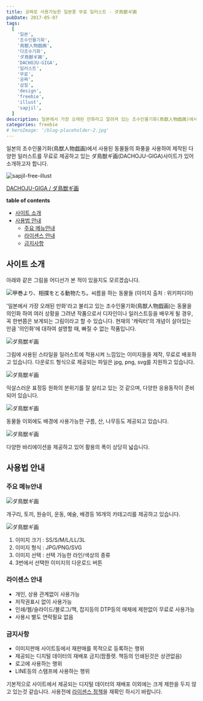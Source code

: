 ```yaml
---
title: 공짜로 사용가능한 일본풍 무료 일러스트 - ダ鳥獣ギ画
pubDate: 2017-05-07
tags:
  [
    '일본',
    '조수인물기화',
    '鳥獣人物戯画',
    '다조수기화',
    'ダ鳥獣ギ画',
    'DACHOJU-GIGA',
    '일러스트',
    '무료',
    '공짜',
    '삽질',
    'design',
    'freebie',
    'illust',
    'sapjil',
  ]
description: 일본에서 가장 오래된 만화라고 알려져 있는 조수인물기화(鳥獣人物戯画)에서 사용된 동물들의 화풍을 사용하여 제작된 개구리, 토끼등의 다양한 무료 일러스트로 제공하고 있는 ダ鳥獣ギ画(DACHOJU-GIGA)사이트를 소개합니다.
categories: freebie
# heroImage: '/blog-placeholder-2.jpg'
---
```


일본의 조수인물기화(鳥獣人物戯画)에서 사용된 동물들의 화풍을 사용하여 제작된 다양한 일러스트를 무료로 제공하고 있는 ダ鳥獣ギ画(DACHOJU-GIGA)사이트가 있어 소개하고자 합니다.

![sapjil-free-illust](https://farm5.staticflickr.com/4181/34335660341_cacefe091b_c.jpg)

[DACHOJU-GIGA / ダ鳥獣ギ画](http://www.chojugiga.com/)

**table of contents**

- [사이트 소개](#사이트-소개)
- [사용법 안내](#사용법-안내)
  - [주요 메뉴안내](#주요-메뉴안내)
  - [라이센스 안내](#라이센스-안내)
  - [금지사항](#금지사항)

## 사이트 소개

아래와 같은 그림을 어디선가 본 적이 있을지도 모르겠습니다.

![甲巻より、相撲をとる動物たち。씨름을 하는 동물들 (이미지 출처 : 위키피디아)](https://upload.wikimedia.org/wikipedia/commons/f/fa/Chouju_sumo2.jpg)

'일본에서 가장 오래된 만화'라고 불리고 있는 조수인물기화(鳥獣人物戯画)는 동물을 의인화 하여 여러 상황을 그려낸 작품으로서 디자인이나 일러스트등을 배우게 될 경우, 꼭 한번쯤은 보게되는 그림이라고 할 수 있습니다. 현재의 '캐릭터'의 개념이 살아있는 만큼 '의인화'에 대하여 설명할 때, 빠질 수 없는 작품입니다.

![ダ鳥獣ギ画](https://c1.staticflickr.com/5/4194/34336133601_b4a3977d34_z.jpg)

그림에 사용된 스타일을 일러스트에 적용시켜 느낌있는 이미지들을 제작, 무료로 배포하고 있습니다. 다운로드 형식으로 제공되는 파일은 jpg, png, svg를 지원하고 있습니다.

![ダ鳥獣ギ画](https://c1.staticflickr.com/5/4187/34354120621_18fdec1e97_z.jpg)

익살스러운 표정등 원화의 분위기를 잘 살리고 있는 것 같으며, 다양한 응용동작이 준비되어 있습니다.

![ダ鳥獣ギ画](https://c1.staticflickr.com/5/4157/34099422190_4f53e8f518_z.jpg)

동물들 이외에도 배경에 사용가능한 구름, 산, 나무등도 제공되고 있습니다.

![ダ鳥獣ギ画](https://c1.staticflickr.com/5/4171/34315278512_32572ac366_o_d.gif)

다양한 바리에이션을 제공하고 있어 활용의 폭이 상당히 넓습니다.

## 사용법 안내

### 주요 메뉴안내

![ダ鳥獣ギ画](https://c1.staticflickr.com/5/4188/34484795425_b403e6f8cb_z.jpg)

개구리, 토끼, 원숭이, 운동, 예술, 배경등 16개의 카테고리를 제공하고 있습니다.

![ダ鳥獣ギ画](https://c1.staticflickr.com/5/4156/33624384164_1d5dab1942_z.jpg)

1. 이미지 크기 : SS/S/M/L/LL/3L
2. 이미지 형식 : JPG/PNG/SVG
3. 이미지 선택 : 선택 가능한 라인/색상의 종류
4. 3번에서 선택한 이미지의 다운로드 버튼

### 라이센스 안내

- 개인, 상용 관계없이 사용가능
- 저작권표시 없이 사용가능
- 인쇄/웹/슬라이드/블로그/책, 잡지등의 DTP등의 매체에 제한없이 무료로 사용가능
- 사용시 별도 연락필요 없음

### 금지사항

- 이미지판매 사이트등에서 재판매를 목적으로 등록하는 행위
- 제공되는 디지털 데이터의 재배포 금지(팜플렛. 책등의 인쇄된것은 상관없음)
- 로고에 사용하는 행위
- LINE등의 스탬프에 사용하는 행위

기본적으로 사이트에서 제공되는 디지털 데이터의 재배포 이외에는 크게 제한을 두지 않고 있는것 같습니다. 사용전에 [라이센스 정책](http://www.chojugiga.com/terms/)을 재확인 하시기 바랍니다.
